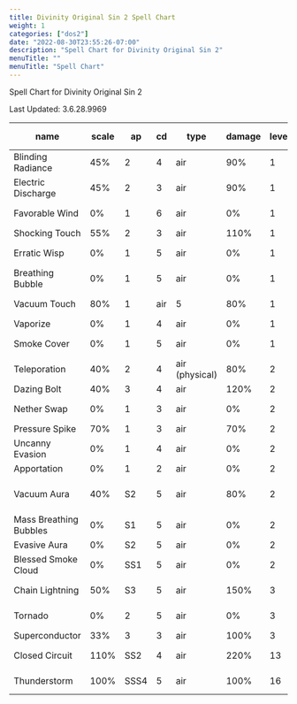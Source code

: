 ```yaml
---
title: Divinity Original Sin 2 Spell Chart
weight: 1
categories: ["dos2"]
date: "2022-08-30T23:55:26-07:00"
description: "Spell Chart for Divinity Original Sin 2"
menuTitle: ""
menuTitle: "Spell Chart"
---
```


Spell Chart for Divinity Original Sin 2
<!--more-->

Last Updated: 3.6.28.9969

name|scale|ap|cd|type|damage|level|target|range|resist|effect duration
--|--|--|--|--|--|--|--|--|--|--
Blinding Radiance|45%|2|4|air|90%|1|aoe|5|physical|blind 1
Electric Discharge|45%|2|3|air|90%|1|character|13|magic|shocked 2
Favorable Wind|0%|1|6|air|0%|1|aoe|10|none|favorable wind 4
Shocking Touch|55%|2|3|air|110%|1|character|2|magic|shocked 2
Erratic Wisp|0%|1|5|air|0%|1|character|13|none|erratic wisp 2
Breathing Bubble|0%|1|5|air|0%|1|self|0|none|breathing bubble 5
Vacuum Touch|80%|1|air|5|80%|1|character|2|magic|suffocating 1 silenced 1
Vaporize|0%|1|4|air|0%|1|character|13|none|vaporize 0
Smoke Cover|0%|1|5|air|0%|1|self|0|none|smoke cloud 2
Teleporation|40%|2|4|air (physical)|80%|2|character|13|fortify|teleport 0
Dazing Bolt|40%|3|4|air|120%|2|area 3m|15|magic|shocked 1
Nether Swap|0%|1|3|air|0%|2|character|13|none|nether swap 0
Pressure Spike|70%|1|3|air|70%|2|enemy|13|magic|douse fire
Uncanny Evasion|0%|1|4|air|0%|2|character|15|none|evading 1
Apportation|0%|1|2|air|0%|2|area|8|none|aportation 0
Vacuum Aura|40%|S2|5|air|80%|2|area|8|magic|vacuum aura 3 suffocating 1 silenced 1
Mass Breathing Bubbles|0%|S1|5|air|0%|2|area|8|none|breathing bubble 5
Evasive Aura|0%|S2|5|air|0%|2|area|8|none|evasion 1
Blessed Smoke Cloud|0%|SS1|5|air|0%|2|area|13|none|blessed smoke 4m
Chain Lightning|50%|S3|5|air|150%|3|enemy|13|magic|shocked 2 chain 7
Tornado|0%|2|5|air|0%|3|area|13|none|unknown duration
Superconductor|33%|3|3|air|100%|3|area|8|magic|shocked 1
Closed Circuit|110%|SS2|4|air|220%|13|area|4|magic|shocked 2 air immunity 1
Thunderstorm|100%|SSS4|5|air|100%|16|area|17|magic|thunderstorm 2


